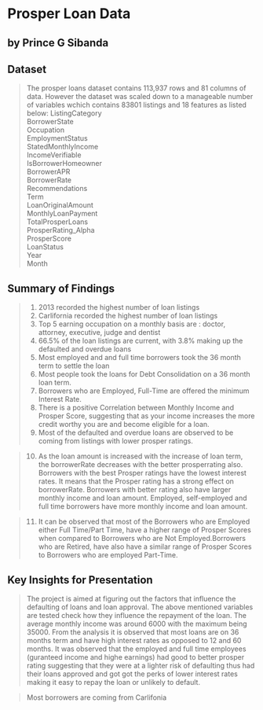 # Prosper Loan Data

## by Prince G Sibanda


## Dataset

> The prosper loans dataset contains 113,937 rows and 81 columns of data. However the dataset was scaled down to a manageable number of variables wchich contains 83801 listings and 18 features as listed below:
ListingCategory        
BorrowerState          
Occupation             
EmploymentStatus       
StatedMonthlyIncome    
IncomeVerifiable       
IsBorrowerHomeowner    
BorrowerAPR            
BorrowerRate           
Recommendations        
Term                   
LoanOriginalAmount     
MonthlyLoanPayment     
TotalProsperLoans      
ProsperRating_Alpha    
ProsperScore           
LoanStatus             
Year                   
Month  


## Summary of Findings


> 1. 2013 recorded the highest number of loan listings
> 2. Carlifornia recorded the highest number of loan listings
> 3. Top 5 earning occupation on a monthly basis are : doctor, attorney, executive, judge and dentist
> 4. 66.5% of the loan listings are current, with 3.8% making up the defaulted and overdue loans
> 5. Most employed and and full time borrowers took the 36 month term to settle the loan
> 6. Most people took the loans for Debt Consolidation on a 36 month loan term.
> 7. Borrowers who are Employed, Full-Time are offered the minimum Interest Rate.
> 8. There is a positive Correlation between Monthly Income and Prosper Score, suggesting that as your income increases the more credit worthy you are and become eligible for a loan.
> 9. Most of the defaulted and overdue loans are observed to be coming from listings with lower prosper ratings.

> 10. As the loan amount is increased with the increase of loan term, the borrowerRate decreases with the better prosperrating also. Borrowers with the best Prosper ratings have the lowest interest rates. It means that the Prosper rating has a strong effect on borrowerRate. Borrowers with better rating also have larger monthly income and loan amount. Employed, self-employed and full time borrowers have more monthly income and loan amount.

> 11. It can be observed that most of the Borrowers who are Employed either Full Time/Part Time, have a higher range of Prosper Scores when compared to Borrowers who are Not Employed.Borrowers who are Retired, have also have a similar range of Prosper Scores to Borrowers who are employed Part-Time.


## Key Insights for Presentation

> The project is aimed at figuring out the factors that influence the defaulting of loans and loan approval. The above mentioned variables are tested check how they influence the repayment of the loan. The average monthly income was around 6000 with the maximum being 35000. From the analysis it is observed that most loans are on 36 months term and have high interest rates as opposed to 12 and 60 months. It was observed that the employed and full time employees (guranteed income and highe earnings) had good to better prosper rating suggesting that they were at a lighter risk of defaulting thus had their loans approved and got got the perks of lower interest rates making it easy to repay the loan or unlikely to default.

> Most borrowers are coming from Carlifonia